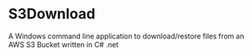# S3Download
A Windows command line application to download/restore files from an AWS S3 Bucket written in C# .net
